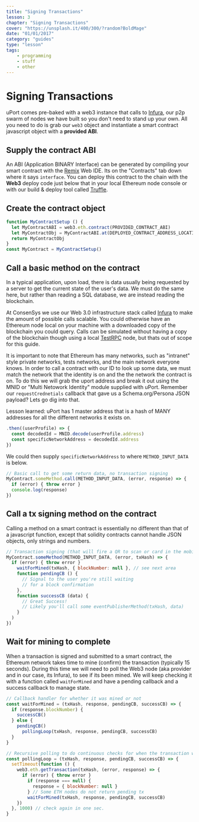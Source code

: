 ```yaml
---
title: "Signing Transactions"
lesson: 3
chapter: "Signing Transactions"
cover: "https://unsplash.it/400/300/?random?BoldMage"
date: "01/01/2017"
category: "guides"
type: "lesson"
tags:
    - programming
    - stuff
    - other
---
```


# Signing Transactions

uPort comes pre-baked with a web3 instance that calls to [Infura](https://github.com/ethereumjs/testrpc), our p2p swarm of nodes we have built so you don't need to stand up your own. All you need to do is grab our `web3` object and instantiate a smart contract javascript object with a **provided ABI**.

## Supply the contract ABI

An ABI (Application BINARY Interface) can be generated by compiling your smart contract with the [Remix](https://ethereum.github.io/browser-solidity/) Web IDE. Its on the "Contracts" tab down where it says `interface`. You can deploy this contract to the chain with the **Web3** deploy code just below that in your local Ethereum node console or with our build & deploy tool called [Truffle](http://truffleframework.com/).

## Create the contract object

 ```js
 function MyContractSetup () {
   let MyContractABI = web3.eth.contract(PROVIDED_CONTRACT_ABI)
   let MyContractObj = MyContractABI.at(DEPLOYED_CONTRACT_ADDRESS_LOCATION)
   return MyContractObj
 }
 const MyContract = MyContractSetup()
 ```

## Call a basic method on the contract

In a typical application, upon load, there is data usually being requested by a server to get the current state of the user's data. We must do the same here, but rather than reading a SQL database, we are instead reading the blockchain.

At ConsenSys we use our Web 3.0 infrastructure stack called [Infura](https://github.com/uport-project/demo/blob/master/infura.io) to make the amount of possible calls scalable. You could otherwise have an Ethereum node local on your machine with a downloaded copy of the blockchain you could query. Calls can be simulated without having a copy of the blockchain though using a local [TestRPC](https://github.com/ethereumjs/testrpc) node, but thats out of scope for this guide.

It is important to note that Ethereum has many networks, such as "intranet" style private networks, tests networks, and the main network everyone knows. In order to call a contract with our ID to look up some data, we must match the network that the identity is on and the the network the contract is on. To do this we will grab the uport address and break it out using the MNID or "Multi Netowork Identity" module supplied with uPort. Remember our `requestCrednetials` callback that gave us a Schema.org/Persona JSON payload? Lets go dig into that.

Lesson learned: uPort has 1 master address that is a hash of MANY addresses for all the different networks it exists on.

```js
.then((userProfile) => {
  const decodedId = MNID.decode(userProfile.address)
  const specificNetworkAddress = decodedId.address
})
```

We could then supply `specificNetworkAddress` to where `METHOD_INPUT_DATA` is below.

 ```js
 // Basic call to get some return data, no transaction signing
 MyContract.someMethod.call(METHOD_INPUT_DATA, (error, response) => {
   if (error) { throw error }
   console.log(response)
 })
 ```

## Call a tx signing method on the contract

Calling a method on a smart contract is essentially no different than that of a javascript function, except that solidity contracts cannot handle JSON objects, only strings and numbers.

 ```js
 // Transaction signing (that will fire a QR to scan or card in the mobile app)
 MyContract.someMethod(METHOD_INPUT_DATA, (error, txHash) => {
   if (error) { throw error }
     waitForMined(txHash, { blockNumber: null }, // see next area
     function pendingCB () {
       // Signal to the user you're still waiting
       // for a block confirmation
     },
     function successCB (data) {
       // Great Success!
       // Likely you'll call some eventPublisherMethod(txHash, data)
     }
   )
 })
```

## Wait for mining to complete

When a transaction is signed and submitted to a smart contract, the Ethereum network takes time to mine (confirm) the transaction (typically 15 seconds). During this time we will need to poll the Web3 node (aka provider and in our case, its Infura), to see if its been mined. We will keep checking it with a function called `waitForMined` and have a pending callback and a success callback to manage state.

```js
// Callback handler for whether it was mined or not
const waitForMined = (txHash, response, pendingCB, successCB) => {
  if (response.blockNumber) {
    successCB()
  } else {
    pendingCB()
      pollingLoop(txHash, response, pendingCB, successCB)
  }
}

// Recursive polling to do continuous checks for when the transaction was mined
const pollingLoop = (txHash, response, pendingCB, successCB) => {
  setTimeout(function () {
    web3.eth.getTransaction(txHash, (error, response) => {
      if (error) { throw error }
        if (response === null) {
          response = { blockNumber: null }
        } // Some ETH nodes do not return pending tx
        waitForMined(txHash, response, pendingCB, successCB)
    })
  }, 1000) // check again in one sec.
}
```
